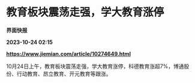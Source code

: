 # 教育板块震荡走强，学大教育涨停
**界面快报**

**2023-10-24 02:15**

**https://www.jiemian.com/article/10274649.html**

10月24日上午，教育板块震荡走强，学大教育涨停，科德教育涨超7%，博通股份、行动教育、昂立教育、开元教育等跟涨。